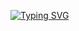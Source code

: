 [![Typing SVG](https://readme-typing-svg.herokuapp.com?font=arial&weight=100&duration=2000&pause=1000&color=615EFC&width=435&lines=D34THXZ%2C+here.;I+create+and+modify.;Userscripts%2C+web+design%2Fstyling%2C+and+Web+Api's.;Currently+Developing+a+website.;%22For+anonymity%2C+a+VPN+is+essential.%22;%22Don't+be+stupid.%22)](https://git.io/typing-svg)
